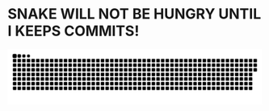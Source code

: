# SNAKE WILL NOT BE HUNGRY UNTIL I KEEPS COMMITS!
![snake gif](https://github.com/OfficialEvsty/OfficialEvsty/blob/output/github-snake.svg)
